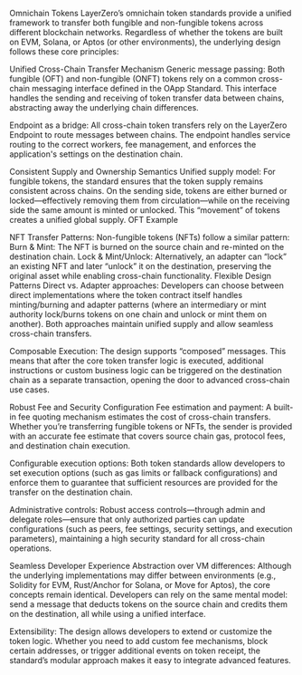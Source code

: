 Omnichain Tokens
LayerZero’s omnichain token standards provide a unified framework to transfer both fungible and non-fungible tokens across different blockchain networks. Regardless of whether the tokens are built on EVM, Solana, or Aptos (or other environments), the underlying design follows these core principles:

Unified Cross-Chain Transfer Mechanism
Generic message passing:
Both fungible (OFT) and non-fungible (ONFT) tokens rely on a common cross-chain messaging interface defined in the OApp Standard. This interface handles the sending and receiving of token transfer data between chains, abstracting away the underlying chain differences.

Endpoint as a bridge:
All cross-chain token transfers rely on the LayerZero Endpoint to route messages between chains. The endpoint handles service routing to the correct workers, fee management, and enforces the application's settings on the destination chain.

Consistent Supply and Ownership Semantics
Unified supply model:
For fungible tokens, the standard ensures that the token supply remains consistent across chains. On the sending side, tokens are either burned or locked—effectively removing them from circulation—while on the receiving side the same amount is minted or unlocked. This “movement” of tokens creates a unified global supply.
OFT Example

NFT Transfer Patterns:
Non-fungible tokens (NFTs) follow a similar pattern:
Burn & Mint: The NFT is burned on the source chain and re-minted on the destination chain.
Lock & Mint/Unlock: Alternatively, an adapter can “lock” an existing NFT and later “unlock” it on the destination, preserving the original asset while enabling cross-chain functionality.
Flexible Design Patterns
Direct vs. Adapter approaches:
Developers can choose between direct implementations where the token contract itself handles minting/burning and adapter patterns (where an intermediary or mint authority lock/burns tokens on one chain and unlock or mint them on another). Both approaches maintain unified supply and allow seamless cross-chain transfers.

Composable Execution:
The design supports “composed” messages. This means that after the core token transfer logic is executed, additional instructions or custom business logic can be triggered on the destination chain as a separate transaction, opening the door to advanced cross-chain use cases.

Robust Fee and Security Configuration
Fee estimation and payment:
A built-in fee quoting mechanism estimates the cost of cross-chain transfers. Whether you’re transferring fungible tokens or NFTs, the sender is provided with an accurate fee estimate that covers source chain gas, protocol fees, and destination chain execution.

Configurable execution options:
Both token standards allow developers to set execution options (such as gas limits or fallback configurations) and enforce them to guarantee that sufficient resources are provided for the transfer on the destination chain.

Administrative controls:
Robust access controls—through admin and delegate roles—ensure that only authorized parties can update configurations (such as peers, fee settings, security settings, and execution parameters), maintaining a high security standard for all cross-chain operations.

Seamless Developer Experience
Abstraction over VM differences:
Although the underlying implementations may differ between environments (e.g., Solidity for EVM, Rust/Anchor for Solana, or Move for Aptos), the core concepts remain identical. Developers can rely on the same mental model: send a message that deducts tokens on the source chain and credits them on the destination, all while using a unified interface.

Extensibility:
The design allows developers to extend or customize the token logic. Whether you need to add custom fee mechanisms, block certain addresses, or trigger additional events on token receipt, the standard’s modular approach makes it easy to integrate advanced features.